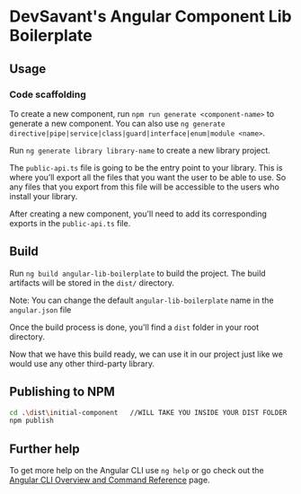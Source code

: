 # DevSavant's Angular Component Lib Boilerplate

## Usage

### Code scaffolding

To create a new component, run `npm run generate <component-name>` to generate a new component. You can also use `ng generate directive|pipe|service|class|guard|interface|enum|module <name>`.

Run `ng generate library library-name` to create a new library project.

The `public-api.ts` file is going to be the entry point to your library. This is where you’ll export all the files that you want the user to be able to use. So any files that you export from this file will be accessible to the users who install your library.

After creating a new component, you'll need to add its corresponding exports in the `public-api.ts` file.

## Build

Run `ng build angular-lib-boilerplate` to build the project. The build artifacts will be stored in the `dist/` directory.

Note: You can change the default `angular-lib-boilerplate` name in the `angular.json` file

Once the build process is done, you'll find a `dist` folder in your root directory.

Now that we have this build ready, we can use it in our project just like we would use any other third-party library.

## Publishing to NPM

```bash
cd .\dist\initial-component   //WILL TAKE YOU INSIDE YOUR DIST FOLDER
npm publish
```

## Further help

To get more help on the Angular CLI use `ng help` or go check out the [Angular CLI Overview and Command Reference](https://angular.io/cli) page.
